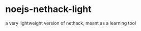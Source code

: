 noejs-nethack-light
===================

a very lightweight version of nethack, meant as a learning tool